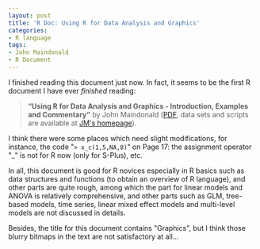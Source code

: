 ```yaml
---
layout: post
title: 'R Doc: Using R for Data Analysis and Graphics'
categories:
- R language
tags:
- John Maindonald
- R Document
---
```


I finished reading this document just now. In fact, it seems to be the first R document I have ever _finished_ reading:

> **“Using R for Data Analysis and Graphics - Introduction, Examples and Commentary”** by John Maindonald ([PDF](http://cran.r-project.org/doc/contrib/usingR-2.pdf), data sets and scripts are available at [JM's homepage](http://wwwmaths.anu.edu.au/%7Ejohnm/)).

I think there were some places which need slight modifications, for instance, the code "`> x_c(1,5,NA,8)`" on Page 17: the assignment operator "_" is not for R now (only for S-Plus), etc.

In all, this document is good for R novices especially in R basics such as data structures and functions (to obtain an overview of R language), and other parts are quite rough, among which the part for linear models and ANOVA is relatively comprehensive, and other parts such as GLM, tree-based models, time series, linear mixed effect models and multi-level models are not discussed in details.

Besides, the title for this document contains "Graphics", but I think those blurry bitmaps in the text are not satisfactory at all...
